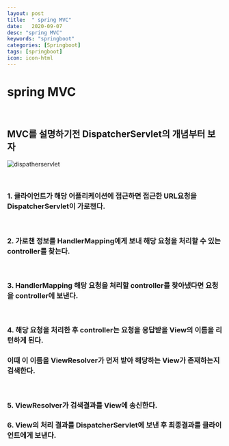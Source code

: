 ```yaml
---
layout: post
title:  " spring MVC"
date:   2020-09-07
desc: "spring MVC"
keywords: "springboot"
categories: [Springboot]
tags: [springboot]
icon: icon-html
---
```


spring MVC
====

<br/>

## MVC를 설명하기전 DispatcherServlet의 개념부터 보자

![dispatherservlet](https://user-images.githubusercontent.com/37110261/92370336-1a002800-f135-11ea-88e3-18a138749fd4.png)

<br/>

### 1. 클라이언트가 해당 어플리케이션에 접근하면 접근한 URL요청을 DispatcherServlet이 가로챈다.

<br/>

### 2. 가로챈 정보를 HandlerMapping에게 보내 해당 요청을 처리할 수 있는 controller를 찾는다.

<br/>

### 3. HandlerMapping 해당 요청을 처리할 controller를 찾아냈다면 요청을 controller에 보낸다.

<br/>

### 4. 해당 요청을 처리한 후 controller는 요청을 응답받을 View의 이름을 리턴하게 된다.
### 이때 이 이름을 ViewResolver가 먼저 받아 해당하는 View가 존재하는지 검색한다.

<br/>

### 5. ViewResolver가 검색결과를 View에 송신한다.
### 6. View의 처리 결과를 DispatcherServlet에 보낸 후 최종결과를 클라이언트에게 보낸다.

